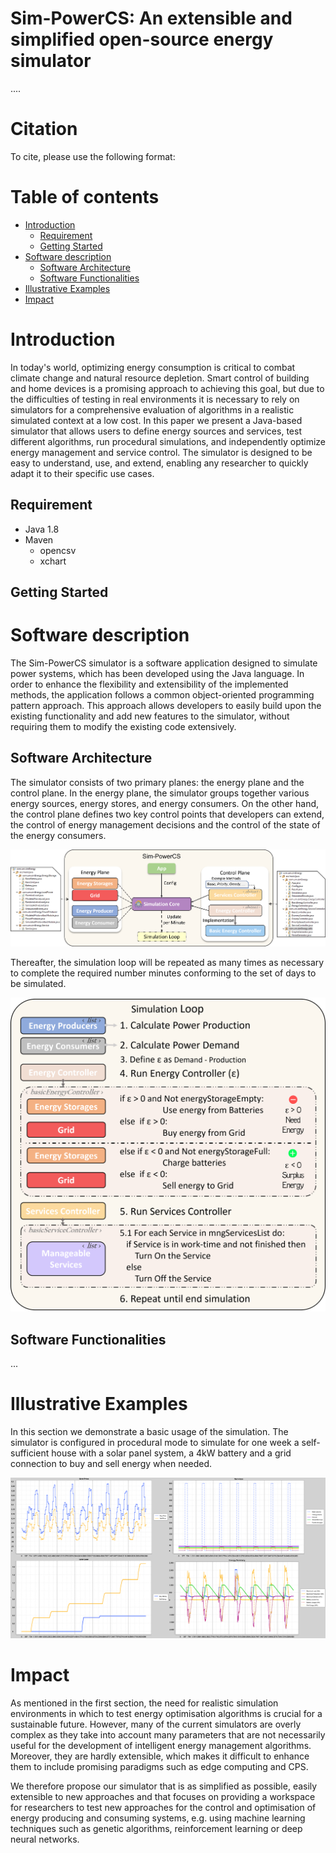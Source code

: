# Sim-PowerCS: An extensible and simplified open-source energy simulator
....

# Citation
To cite, please use the following format: 

# Table of contents
- [Introduction](#introduction)
  - [Requirement](#requirement)
  - [Getting Started](#getting-started)
- [Software description](#software-description)
  - [Software Architecture](#software-architecture)
  - [Software Functionalities](#software-functionalities)
- [Illustrative Examples](#illustrative-examples)
- [Impact](#impact)

# Introduction
In today's world, optimizing energy consumption is critical to combat climate change and natural resource depletion. Smart control of building and home devices is a promising approach to achieving this goal, but due to the difficulties of testing in real environments it is necessary to rely on simulators for a comprehensive evaluation of algorithms in a realistic simulated context at a low cost. In this paper we present a Java-based simulator that allows users to define energy sources and services, test different algorithms, run procedural simulations, and independently optimize energy management and service control. The simulator is designed to be easy to understand, use, and extend, enabling any researcher to quickly adapt it to their specific use cases.

## Requirement
- Java 1.8
- Maven
  - opencsv
  - xchart

## Getting Started 


# Software description
The Sim-PowerCS simulator is a software application designed to simulate power systems, which has been developed using the Java language. In order to enhance the flexibility and extensibility of the implemented methods, the application follows a common object-oriented programming pattern approach. This approach allows developers to easily build upon the existing functionality and add new features to the simulator, without requiring them to modify the existing code extensively.

## Software Architecture
The simulator consists of two primary planes: the energy plane and the control plane. In the energy plane, the simulator groups together various energy sources, energy stores, and energy consumers. On the other hand, the control plane defines two key control points that developers can extend, the control of energy management decisions and the control of the state of the energy consumers. 

![Architecture](data/images/Simulator.png)

Thereafter, the simulation loop will be repeated as many times as necessary to complete the required number minutes conforming to the set of days to be simulated.

![SimulationLoop](data/images/SimulationLoop.png)

## Software Functionalities
...

# Illustrative Examples
In this section we demonstrate a basic usage of the simulation.
The simulator is configured in procedural mode to simulate for one week a self-sufficient house with a solar panel system, a 4kW battery and a grid connection to buy and sell energy when needed.


![summary](data/images/summary.png)


# Impact
As mentioned in the first section, the need for realistic simulation environments in which to test energy optimisation algorithms is crucial for a sustainable future.
However, many of the current simulators are overly complex as they take into account many parameters that are not necessarily useful for the development of intelligent energy management algorithms.
Moreover, they are hardly extensible, which makes it difficult to enhance them to include promising paradigms such as edge computing and CPS.

We therefore propose our simulator that is as simplified as possible, easily extensible to new approaches and that focuses on providing a workspace for researchers to test new approaches for the control and optimisation of energy producing and consuming systems, e.g. using machine learning techniques such as genetic algorithms, reinforcement learning or deep neural networks.
